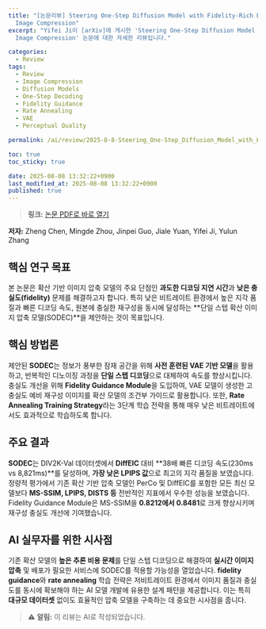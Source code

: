 ```yaml
---
title: "[논문리뷰] Steering One-Step Diffusion Model with Fidelity-Rich Decoder for Fast
  Image Compression"
excerpt: "Yifei Ji이 [arXiv]에 게시한 'Steering One-Step Diffusion Model with Fidelity-Rich Decoder for Fast
  Image Compression' 논문에 대한 자세한 리뷰입니다."

categories:
  - Review
tags:
  - Review
  - Image Compression
  - Diffusion Models
  - One-Step Decoding
  - Fidelity Guidance
  - Rate Annealing
  - VAE
  - Perceptual Quality

permalink: /ai/review/2025-8-8-Steering_One-Step_Diffusion_Model_with_Fidelity-Rich_Decoder_for_Fast_Image_Compression/

toc: true
toc_sticky: true

date: 2025-08-08 13:32:22+0900
last_modified_at: 2025-08-08 13:32:22+0900
published: true
---
```

> **링크:** [논문 PDF로 바로 열기](https://arxiv.org/abs/2508.04979)

**저자:** Zheng Chen, Mingde Zhou, Jinpei Guo, Jiale Yuan, Yifei Ji, Yulun Zhang



## 핵심 연구 목표
본 논문은 확산 기반 이미지 압축 모델의 주요 단점인 **과도한 디코딩 지연 시간**과 **낮은 충실도(fidelity)** 문제를 해결하고자 합니다. 특히 낮은 비트레이트 환경에서 높은 지각 품질과 빠른 디코딩 속도, 원본에 충실한 재구성을 동시에 달성하는 **단일 스텝 확산 이미지 압축 모델(SODEC)**을 제안하는 것이 목표입니다.

## 핵심 방법론
제안된 **SODEC**는 정보가 풍부한 잠재 공간을 위해 **사전 훈련된 VAE 기반 모델**을 활용하고, 반복적인 디노이징 과정을 **단일 스텝 디코딩**으로 대체하여 속도를 향상시킵니다. 충실도 개선을 위해 **Fidelity Guidance Module**을 도입하여, VAE 모델이 생성한 고충실도 예비 재구성 이미지를 확산 모델의 조건부 가이드로 활용합니다. 또한, **Rate Annealing Training Strategy**라는 3단계 학습 전략을 통해 매우 낮은 비트레이트에서도 효과적으로 학습하도록 합니다.

## 주요 결과
**SODEC**는 DIV2K-Val 데이터셋에서 **DiffEIC** 대비 **38배 빠른 디코딩 속도(230ms vs 8,821ms)**를 달성하며, **가장 낮은 LPIPS 값**으로 최고의 지각 품질을 보였습니다. 정량적 평가에서 기존 확산 기반 압축 모델인 PerCo 및 DiffEIC를 포함한 모든 최신 모델보다 **MS-SSIM, LPIPS, DISTS 등** 전반적인 지표에서 우수한 성능을 보였습니다. Fidelity Guidance Module은 MS-SSIM을 **0.8212에서 0.8481**로 크게 향상시키며 재구성 충실도 개선에 기여했습니다.

## AI 실무자를 위한 시사점
기존 확산 모델의 **높은 추론 비용 문제**를 단일 스텝 디코딩으로 해결하여 **실시간 이미지 압축** 및 배포가 필요한 서비스에 SODEC를 적용할 가능성을 열었습니다. **fidelity guidance**와 **rate annealing** 학습 전략은 저비트레이트 환경에서 이미지 품질과 충실도를 동시에 확보해야 하는 AI 모델 개발에 유용한 설계 패턴을 제공합니다. 이는 특히 **대규모 데이터셋** 없이도 효율적인 압축 모델을 구축하는 데 중요한 시사점을 줍니다.

> ⚠️ **알림:** 이 리뷰는 AI로 작성되었습니다.